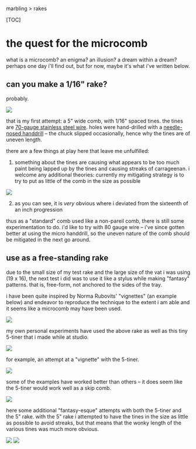 marbling > rakes

[TOC]

# the quest for the microcomb

what is a microcomb? an enigma? an illusion? a dream within a dream? perhaps one day i'll find out, but for now, maybe it's what i've written below.

## can you make a 1/16" rake?

probably.

<picture><source srcset='/images/marbling/microcomb_attempt_1.avif' type='image/avif'/><source srcset='/images/marbling/microcomb_attempt_1.jxl' type='image/jxl'/><source srcset='/images/marbling/microcomb_attempt_1.webp' type='image/webp'/><img src='/images/marbling/microcomb_attempt_1.jpg' loading='lazy'/></picture>

that is my first attempt: a 5" wide comb, with 1/16" spaced tines. the tines are [70-gauge stainless steel wire](https://www.mcmaster.com/catalog/128/4149). holes were hand-drilled with a [needle-nosed handdrill](https://www.micromark.com/Spiral-Push-Drill) – the chuck slipped occasionally, hence why the tines are of uneven length.

there are a few things at play here that leave me unfulfilled:

1) something about the tines are causing what appears to be too much paint being lapped up by the tines and causing streaks of carrageenan. i welcome any additional theories: currently my mitigating strategy is to try to put as little of the comb in the size as possible

<picture><source srcset='/images/marbling/sixteenth_inch_streaks.avif' type='image/avif'/><source srcset='/images/marbling/sixteenth_inch_streaks.jxl' type='image/jxl'/><source srcset='/images/marbling/sixteenth_inch_streaks.webp' type='image/webp'/><img src='/images/marbling/sixteenth_inch_streaks.jpg' loading='lazy'/></picture>

2) as you can see, it is _very_ obvious where i deviated from the sixteenth of an inch progression

thus as a "standard" comb used like a non-pareil comb, there is still some experimentation to do. i'd like to try with 80 gauge wire – i've since gotten better at using the micro handdrill, so the uneven nature of the comb should be mitigated in the next go around.

## use as a free-standing rake

due to the small size of my test rake and the large size of the vat i was using (19 x 16), the next test i did was to use it like a stylus while making "fantasy" patterns. that is, free-form, not anchored to the sides of the tray.

i have been quite inspired by Norma Rubovits' "vignettes" (an example below) and endeavor to reproduce the technique to the extent i am able and it seems like a microcomb may have been used.

<picture><source srcset='/images/marbling/norma_rubovits_example.avif' type='image/avif'/><source srcset='/images/marbling/norma_rubovits_example.jxl' type='image/jxl'/><source srcset='/images/marbling/norma_rubovits_example.webp' type='image/webp'/><img src='/images/marbling/norma_rubovits_example.jpg' loading='lazy'/></picture>

my own personal experiments have used the above rake as well as this tiny 5-tiner that i made while at studio.

<picture><source srcset='/images/marbling/microcomb_mini.avif' type='image/avif'/><source srcset='/images/marbling/microcomb_mini.jxl' type='image/jxl'/><source srcset='/images/marbling/microcomb_mini.webp' type='image/webp'/><img src='/images/marbling/microcomb_mini.jpg' loading='lazy'/></picture>

for example, an attempt at a "vignette" with the 5-tiner.

<picture><source srcset='/images/marbling/IMG_20221121_204952.avif' type='image/avif'/><source srcset='/images/marbling/IMG_20221121_204952.jxl' type='image/jxl'/><source srcset='/images/marbling/IMG_20221121_204952.webp' type='image/webp'/><img src='/images/marbling/IMG_20221121_204952.jpg' loading='lazy'/></picture>

some of the examples have worked better than others – it does seem like the 5-tiner would work well as a skip comb.

<picture><source srcset='/images/marbling/5_tine_skip.avif' type='image/avif'/><source srcset='/images/marbling/5_tine_skip.jxl' type='image/jxl'/><source srcset='/images/marbling/5_tine_skip.webp' type='image/webp'/><img src='/images/marbling/5_tine_skip.jpg' loading='lazy'/></picture>

here some additional "fantasy-esque" attempts with both the 5-tiner and the 5" rake. with the 5" rake i attempted to have the tines in the size as little as possible to avoid streaks, but that means that the wonky length of the various tines was much more obvious.

<picture><source srcset='/images/marbling/IMG_20221121_205030.avif' type='image/avif'/><source srcset='/images/marbling/IMG_20221121_205030.jxl' type='image/jxl'/><source srcset='/images/marbling/IMG_20221121_205030.webp' type='image/webp'/><img src='/images/marbling/IMG_20221121_205030.jpg' loading='lazy'/></picture>
<picture><source srcset='/images/marbling/IMG_20221121_205004.avif' type='image/avif'/><source srcset='/images/marbling/IMG_20221121_205004.jxl' type='image/jxl'/><source srcset='/images/marbling/IMG_20221121_205004.webp' type='image/webp'/><img src='/images/marbling/IMG_20221121_205004.jpg' loading='lazy'/></picture>

